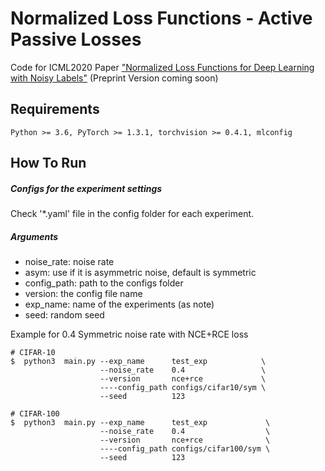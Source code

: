 # Normalized Loss Functions - Active Passive Losses
Code for ICML2020 Paper ["Normalized Loss Functions for Deep Learning with Noisy Labels"]() (Preprint Version coming soon)

## Requirements
```console
Python >= 3.6, PyTorch >= 1.3.1, torchvision >= 0.4.1, mlconfig
```

## How To Run
##### Configs for the experiment settings
Check '*.yaml' file in the config folder for each experiment.

##### Arguments
* noise_rate: noise rate
* asym: use if it is asymmetric noise, default is symmetric
* config_path: path to the configs folder
* version: the config file name
* exp_name: name of the experiments (as note)
* seed: random seed

Example for 0.4 Symmetric noise rate with NCE+RCE loss
```console
# CIFAR-10
$  python3  main.py --exp_name      test_exp            \
                    --noise_rate    0.4                 \
                    --version       nce+rce             \
                    ----config_path configs/cifar10/sym \
                    --seed          123

# CIFAR-100
$  python3  main.py --exp_name      test_exp             \
                    --noise_rate    0.4                  \
                    --version       nce+rce              \
                    ----config_path configs/cifar100/sym \
                    --seed          123
```

